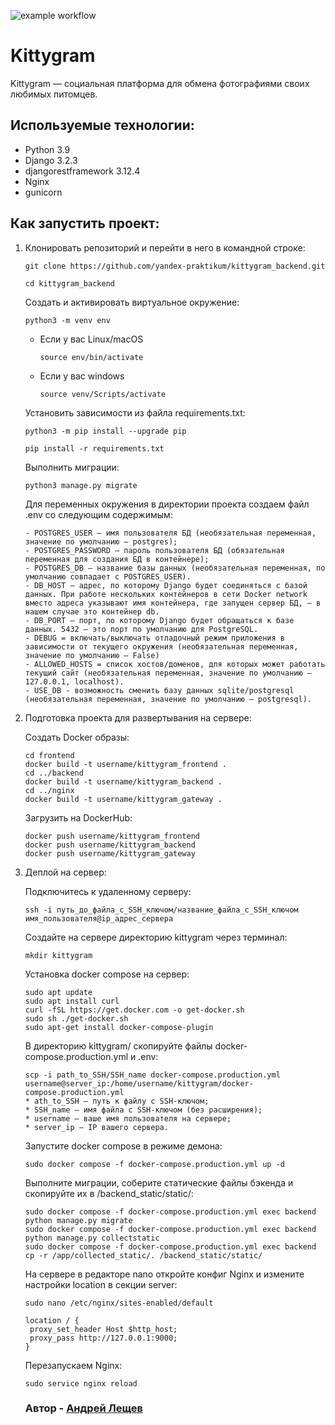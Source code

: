 ![example workflow](https://github.com/AndreyLeshchev/kittygram_final/workflows/Kittygram%20workflow/badge.svg)
# Kittygram
Kittygram — социальная платформа для обмена фотографиями своих любимых питомцев.

## Используемые технологии:
* Python 3.9
* Django 3.2.3
* djangorestframework 3.12.4
* Nginx
* gunicorn
## Как запустить проект:

1. Клонировать репозиторий и перейти в него в командной строке:

    ```
    git clone https://github.com/yandex-praktikum/kittygram_backend.git
    ```
    ```
    cd kittygram_backend
    ```

    Cоздать и активировать виртуальное окружение:
    
    ```
    python3 -m venv env
    ```
    
    * Если у вас Linux/macOS
    
        ```
        source env/bin/activate
        ```
    
    * Если у вас windows
    
        ```
        source venv/Scripts/activate
        ```
    
    Установить зависимости из файла requirements.txt:
    ```
    python3 -m pip install --upgrade pip
    ```
    ```
    pip install -r requirements.txt
    ```
    
    Выполнить миграции:
    
    ```
    python3 manage.py migrate
    ```
    
    Для переменных окружения в директории проекта создаем файл .env со следующим содержимым: 
    
    ```
    - POSTGRES_USER — имя пользователя БД (необязательная переменная, значение по умолчанию — postgres);
    - POSTGRES_PASSWORD — пароль пользователя БД (обязательная переменная для создания БД в контейнере);
    - POSTGRES_DB — название базы данных (необязательная переменная, по умолчанию совпадает с POSTGRES_USER).
    - DB_HOST — адрес, по которому Django будет соединяться с базой данных. При работе нескольких контейнеров в сети Docker network вместо адреса указывают имя контейнера, где запущен сервер БД, — в нашем случае это контейнер db.
    - DB_PORT — порт, по которому Django будет обращаться к базе данных. 5432 — это порт по умолчанию для PostgreSQL.
    - DEBUG = включать/выключать отладочный режим приложения в зависимости от текущего окружения (необязательная переменная, значение по умолчанию — False)
    - ALLOWED_HOSTS = список хостов/доменов, для которых может работать текущий сайт (необязательная переменная, значение по умолчанию — 127.0.0.1, localhost).
    - USE_DB - возможность сменить базу данных sqlite/postgresql (необязательная переменная, значение по умолчанию — postgresql).
    ```
2. Подготовка проекта для развертывания на сервере:
   
    Создать Docker образы:
    ```
    cd frontend
    docker build -t username/kittygram_frontend .
    cd ../backend
    docker build -t username/kittygram_backend .
    cd ../nginx
    docker build -t username/kittygram_gateway . 
    ```
    Загрузить на DockerHub:
    ```
    docker push username/kittygram_frontend
    docker push username/kittygram_backend
    docker push username/kittygram_gateway
    ```
3. Деплой на сервер:

   Подключитесь к удаленному серверу:
   ```
   ssh -i путь_до_файла_с_SSH_ключом/название_файла_с_SSH_ключом имя_пользователя@ip_адрес_сервера
   ```
   Создайте на сервере директорию kittygram через терминал:
   ```
   mkdir kittygram
   ```
   Установка docker compose на сервер:
   ```
   sudo apt update
   sudo apt install curl
   curl -fSL https://get.docker.com -o get-docker.sh
   sudo sh ./get-docker.sh
   sudo apt-get install docker-compose-plugin
   ```
   В директорию kittygram/ скопируйте файлы docker-compose.production.yml и .env:
   ```
   scp -i path_to_SSH/SSH_name docker-compose.production.yml username@server_ip:/home/username/kittygram/docker-compose.production.yml
   * ath_to_SSH — путь к файлу с SSH-ключом;
   * SSH_name — имя файла с SSH-ключом (без расширения);
   * username — ваше имя пользователя на сервере;
   * server_ip — IP вашего сервера.
   ```
   Запустите docker compose в режиме демона:
   ```
   sudo docker compose -f docker-compose.production.yml up -d
   ```
   Выполните миграции, соберите статические файлы бэкенда и скопируйте их в /backend_static/static/:
   ```
   sudo docker compose -f docker-compose.production.yml exec backend python manage.py migrate
   sudo docker compose -f docker-compose.production.yml exec backend python manage.py collectstatic
   sudo docker compose -f docker-compose.production.yml exec backend cp -r /app/collected_static/. /backend_static/static/
   ```
   На сервере в редакторе nano откройте конфиг Nginx и измените настройки location в секции server:
   ```
   sudo nano /etc/nginx/sites-enabled/default
   ```
   ```
   location / {
    proxy_set_header Host $http_host;
    proxy_pass http://127.0.0.1:9000;
   }
   ```
   Перезапускаем Nginx:
   ```
   sudo service nginx reload
   ```
   ### Автор - [Андрей Лещев](https://github.com/AndreyLeshchev)
